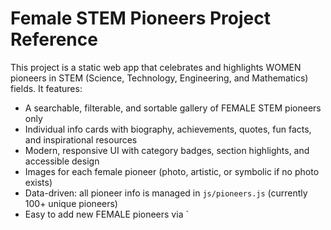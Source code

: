 # Female STEM Pioneers Project Reference

This project is a static web app that celebrates and highlights WOMEN pioneers in STEM (Science, Technology, Engineering, and Mathematics) fields. It features:

- A searchable, filterable, and sortable gallery of FEMALE STEM pioneers only
- Individual info cards with biography, achievements, quotes, fun facts, and inspirational resources
- Modern, responsive UI with category badges, section highlights, and accessible design
- Images for each female pioneer (photo, artistic, or symbolic if no photo exists)
- Data-driven: all pioneer info is managed in `js/pioneers.js` (currently 100+ unique pioneers)
- Easy to add new FEMALE pioneers via `
